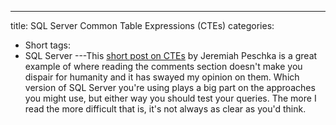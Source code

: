---
title: SQL Server Common Table Expressions (CTEs)
categories:
- Short
tags:
- SQL Server
---This 
[short post on CTEs](http://www.brentozar.com/archive/2015/03/sql-server-common-table-expressions/) by Jeremiah Peschka is a great example of where reading the comments section doesn't make you dispair for humanity and it has swayed my opinion on them. Which version of SQL Server you're using plays a big part on the approaches you might use, but either way you should test your queries. The more I read the more difficult that is, it's not always as clear as you'd think.
